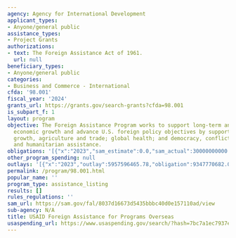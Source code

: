 ```yaml
---
agency: Agency for International Development
applicant_types:
- Anyone/general public
assistance_types:
- Project Grants
authorizations:
- text: The Foreign Assistance Act of 1961.
  url: null
beneficiary_types:
- Anyone/general public
categories:
- Business and Commerce - International
cfda: '98.001'
fiscal_year: '2024'
grants_url: https://grants.gov/search-grants?cfda=98.001
is_subpart_f: 1
layout: program
objective: The Foreign Assistance Program works to support long-term and equitable
  economic growth and advance U.S. foreign policy objectives by supporting economic
  growth, agriculture and trade; global health; and democracy, conflict prevention
  and humanitarian assistance.
obligations: '[{"x":"2023","sam_estimate":0.0,"sam_actual":30000000000.0,"usa_spending_actual":29924034107.71},{"x":"2024","sam_estimate":0.0,"sam_actual":32000000000.0,"usa_spending_actual":21359187167.0},{"x":"2025","sam_estimate":0.0,"sam_actual":0.0,"usa_spending_actual":3132128404.0}]'
other_program_spending: null
outlays: '[{"x":"2023","outlay":5957596465.78,"obligation":9347770682.0},{"x":"2024","outlay":1166685841.07,"obligation":7000967685.0},{"x":"2025","outlay":0.0,"obligation":13531241.0}]'
permalink: /program/98.001.html
popular_name: ''
program_type: assistance_listing
results: []
rules_regulations: ''
sam_url: https://sam.gov/fal/8037d16673d5435bbbc40d0e157110ad/view
sub-agency: N/A
title: USAID Foreign Assistance for Programs Overseas
usaspending_url: https://www.usaspending.gov/search/?hash=7bc7a1ec7937ef7e2868976eb5ac058a
---
```


